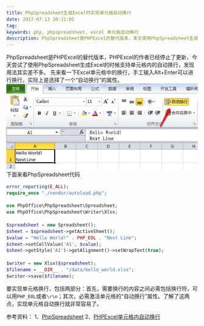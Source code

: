 ```yaml
---
title: PhpSpreadsheet生成Excel时实现单元格自动换行
date: 2017-07-13 10:11:01
tag: 
keywords: php, phpspreadsheet, excel 单元格自动换行
description: PhpSpreadsheet是PHPExcel的替代版本，本文使用PhpSpreadsheet生成Excel的时候支持单元格内的自动换行。
---
```


PhpSpreadsheet是PHPExcel的替代版本，PHPExcel的作者已经停止了更新，今天尝试了使用PhpSpreadsheet生成Excel的时候支持单元格内的自动换行，发现用法其实差不多。
先来看一下Excel单元格中的换行，手工输入Alt+Enter可以进行换行，实际上是选择了一个“自动换行”的属性。
![](./20170713-phpspreadsheet-make-enter/39469-20170713100958275-1627855116.png)
下面来看PhpSpreadsheet代码

```php
error_reporting(E_ALL);
require_once "./vendor/autoload.php";

use PhpOffice\PhpSpreadsheet\Spreadsheet;
use PhpOffice\PhpSpreadsheet\Writer\Xlsx;

$spreadsheet = new Spreadsheet();
$sheet = $spreadsheet->getActiveSheet();
$value = "Hello World!" . PHP_EOL . "Next Line";
$sheet->setCellValue('A1', $value);
$sheet->getStyle('A1')->getAlignment()->setWrapText(true);

$writer = new Xlsx($spreadsheet);
$filename = __DIR__ . "/data/hello_world.xlsx";
$writer->save($filename);
```
要实现单元格换行，包括两部分：首先，需要换行的内容之间必需包括换行符，可以用```PHP_EOL```或者```\r\n```；其次，必需激活单元格的“自动换行”属性。了解了这两点，实现单元格自动换行就非常容易了。

参考资料：
1、[PhpSpreadsheet](http://phpspreadsheet.readthedocs.io/en/develop/)
2、[PHPExcel单元格内自动换行](http://www.cnblogs.com/shanmao/archive/2013/08/23/phpexcel.html)
